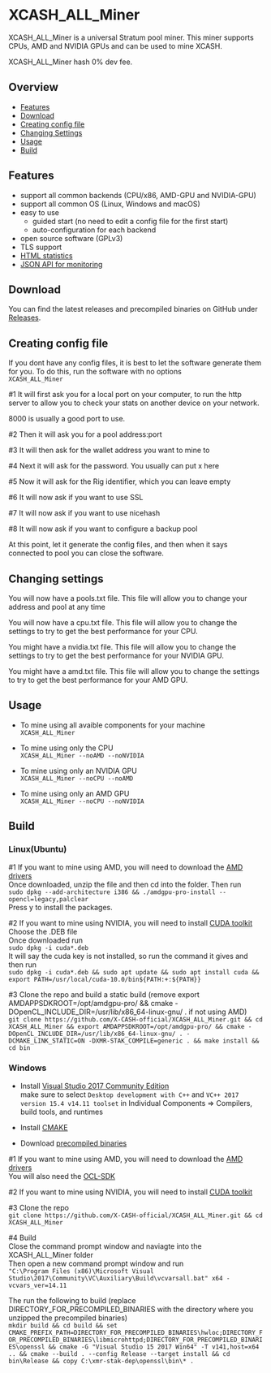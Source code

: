 # XCASH_ALL_Miner

XCASH_ALL_Miner is a universal Stratum pool miner. This miner supports CPUs, AMD and NVIDIA GPUs and can be used to mine XCASH.

XCASH_ALL_Miner hash 0% dev fee.

## Overview
* [Features](#features)
* [Download](#download)
* [Creating config file](#creating-config-file)
* [Changing Settings](#changing-settings)
* [Usage](#usage)
* [Build](#build)

## Features

- support all common backends (CPU/x86, AMD-GPU and NVIDIA-GPU)
- support all common OS (Linux, Windows and macOS)
- easy to use
  - guided start (no need to edit a config file for the first start)
  - auto-configuration for each backend
- open source software (GPLv3)
- TLS support
- [HTML statistics](doc/usage.md#html-and-json-api-report-configuraton)
- [JSON API for monitoring](doc/usage.md#html-and-json-api-report-configuraton)

## Download

You can find the latest releases and precompiled binaries on GitHub under [Releases](https://github.com/X-CASH-official/XCASH_ALL_Miner/releases).

## Creating config file

If you dont have any config files, it is best to let the software generate them for you. To do this, run the software with no options  
`XCASH_ALL_Miner`

#1 It will first ask you for a local port on your computer, to run the http server to allow you to check your stats on another device on your network.

8000 is usually a good port to use.

#2 Then it will ask you for a pool address:port

#3 It will then ask for the wallet address you want to mine to

#4 Next it will ask for the password. You usually can put x here

#5 Now it will ask for the Rig identifier, which you can leave empty

#6 It will now ask if you want to use SSL

#7 It will now ask if you want to use nicehash

#8 It will now ask if you want to configure a backup pool

At this point, let it generate the config files, and then when it says connected to pool you can close the software.

## Changing settings

You will now have a pools.txt file. This file will allow you to change your address and pool at any time

You will now have a cpu.txt file. This file will allow you to change the settings to try to get the best performance for your CPU.

You might have a nvidia.txt file. This file will allow you to change the settings to try to get the best performance for your NVIDIA GPU.

You might have a amd.txt file. This file will allow you to change the settings to try to get the best performance for your AMD GPU.

## Usage
* To mine using all avaible components for your machine  
`XCASH_ALL_Miner`

* To mine using only the CPU  
`XCASH_ALL_Miner --noAMD --noNVIDIA`

* To mine using only an NVIDIA GPU  
`XCASH_ALL_Miner --noCPU --noAMD`

* To mine using only an AMD GPU  
`XCASH_ALL_Miner --noCPU --noNVIDIA`

## Build
### Linux(Ubuntu)

#1 If you want to mine using AMD, you will need to download the [AMD drivers](https://www.amd.com/en/support)  
Once downloaded, unzip the file and then cd into the folder. Then run  
`sudo dpkg --add-architecture i386 && ./amdgpu-pro-install --opencl=legacy,palclear`  
Press y to install the packages.

#2 If you want to mine using NVIDIA, you will need to install [CUDA toolkit](https://developer.nvidia.com/cuda-downloads?target_os=Linux)  
Choose the .DEB file  
Once downloaded run  
`sudo dpkg -i cuda*.deb`  
It will say the cuda key is not installed, so run the command it gives and then run  
`sudo dpkg -i cuda*.deb && sudo apt update && sudo apt install cuda && export PATH=/usr/local/cuda-10.0/bin${PATH:+:${PATH}}`

#3 Clone the repo and build a static build (remove export AMDAPPSDKROOT=/opt/amdgpu-pro/ && cmake -DOpenCL_INCLUDE_DIR=/usr/lib/x86_64-linux-gnu/ . if not using AMD)  
`git clone https://github.com/X-CASH-official/XCASH_ALL_Miner.git && cd XCASH_ALL_Miner && export AMDAPPSDKROOT=/opt/amdgpu-pro/ && cmake -DOpenCL_INCLUDE_DIR=/usr/lib/x86_64-linux-gnu/ . -DCMAKE_LINK_STATIC=ON -DXMR-STAK_COMPILE=generic . && make install && cd bin`

### Windows
* Install [Visual Studio 2017 Community Edition](https://visualstudio.microsoft.com/downloads/)  
make sure to select `Desktop development with C++` and `VC++ 2017 version 15.4 v14.11 toolset` in Individual Components => Compilers, build tools, and runtimes

* Install [CMAKE](https://cmake.org/download/)

* Download [precompiled binaries](https://github.com/fireice-uk/xmr-stak-dep/releases/download/v2/xmr-stak-dep.zip)

#1 If you want to mine using AMD, you will need to download the [AMD drivers](https://www.amd.com/en/support)  
You will also need the [OCL-SDK](https://github.com/GPUOpen-LibrariesAndSDKs/OCL-SDK/releases)

#2 If you want to mine using NVIDIA, you will need to install [CUDA toolkit](https://developer.nvidia.com/cuda-downloads?target_os=Windows)  

#3 Clone the repo  
`git clone https://github.com/X-CASH-official/XCASH_ALL_Miner.git && cd XCASH_ALL_Miner`

#4 Build  
Close the command prompt window and naviagte into the XCASH_ALL_Miner folder  
Then open a new command prompt window and run  
`"C:\Program Files (x86)\Microsoft Visual Studio\2017\Community\VC\Auxiliary\Build\vcvarsall.bat" x64 -vcvars_ver=14.11`

The run the following to build (replace DIRECTORY_FOR_PRECOMPILED_BINARIES with the directory where you unzipped the precompiled binaries)  
`mkdir build && cd build && set CMAKE_PREFIX_PATH=DIRECTORY_FOR_PRECOMPILED_BINARIES\hwloc;DIRECTORY_FOR_PRECOMPILED_BINARIES\libmicrohttpd;DIRECTORY_FOR_PRECOMPILED_BINARIES\openssl && cmake -G "Visual Studio 15 2017 Win64" -T v141,host=x64 .. && cmake --build . --config Release --target install && cd bin\Release && copy C:\xmr-stak-dep\openssl\bin\* .`
